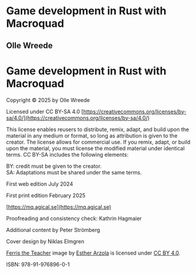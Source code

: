<div class="center">

<div class="onlyprint titlepage">

# Game development in Rust with Macroquad

## Olle Wreede

<div class="page-break"></div>
</div>

# Game development in Rust with Macroquad

Copyright © 2025 by Olle Wreede

Licensed under CC BY-SA 4.0
[https://creativecommons.org/licenses/by-sa/4.0/](https://creativecommons.org/licenses/by-sa/4.0/)

This license enables reusers to distribute, remix, adapt, and build upon the
material in any medium or format, so long as attribution is given to the
creator. The license allows for commercial use. If you remix, adapt, or build
upon the material, you must license the modified material under identical
terms. CC BY-SA includes the following elements:

BY: credit must be given to the creator.  
SA: Adaptations must be shared under the same terms.

<div class="noprint">

First web edition July 2024

</div>
<div class="onlyprint">

First print edition February 2025

</div>

[https://mq.agical.se](https://mq.agical.se)

Proofreading and consistency check: Kathrin Hagmaier

Additional content by Peter Strömberg

Cover design by Niklas Elmgren

[Ferris the Teacher](https://www.behance.net/gallery/89117181/Ferris-the-professional) image by [Esther Arzola](https://www.behance.net/estherarzola) is licensed under
[CC BY 4.0](https://creativecommons.org/licenses/by/4.0/deed.en).

<div class="onlyprint">

ISBN: 978-91-976896-0-1

</div>

</div>

